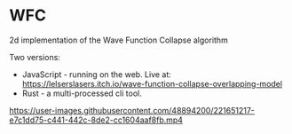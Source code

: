 # WFC

2d implementation of the Wave Function Collapse algorithm

Two versions:
- JavaScript - running on the web. Live at: https://lelserslasers.itch.io/wave-function-collapse-overlapping-model
- Rust - a multi-processed cli tool.

https://user-images.githubusercontent.com/48894200/221651217-e7c1dd75-c441-442c-8de2-cc1604aaf8fb.mp4